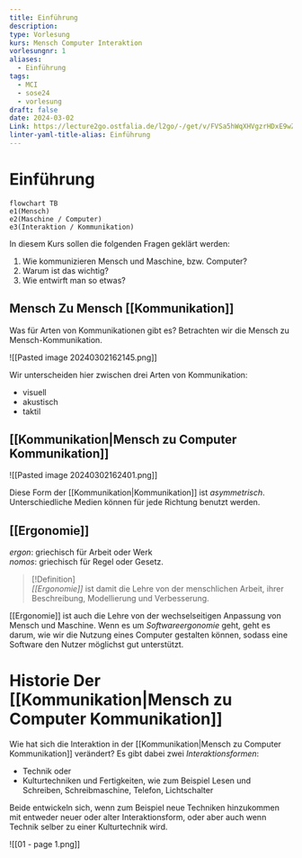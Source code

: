 ```yaml
---
title: Einführung
description: 
type: Vorlesung
kurs: Mensch Computer Interaktion
vorlesungnr: 1
aliases:
  - Einführung
tags:
  - MCI
  - sose24
  - vorlesung
draft: false
date: 2024-03-02
Link: https://lecture2go.ostfalia.de/l2go/-/get/v/FVSa5hWqXHVgzrHDxE9wZwxx
linter-yaml-title-alias: Einführung
---
```


# Einführung

```mermaid
flowchart TB
e1(Mensch)
e2(Maschine / Computer)
e3(Interaktion / Kommunikation)
```

In diesem Kurs sollen die folgenden Fragen geklärt werden:

1. Wie kommunizieren Mensch und Maschine, bzw. Computer?
2. Warum ist das wichtig?
3. Wie entwirft man so etwas?

## Mensch Zu Mensch [[Kommunikation]]

Was für Arten von Kommunikationen gibt es? Betrachten wir die Mensch zu Mensch-Kommunikation. 

![[Pasted image 20240302162145.png]]

Wir unterscheiden hier zwischen drei Arten von Kommunikation:

- visuell
- akustisch
- taktil

## [[Kommunikation|Mensch zu Computer Kommunikation]]

![[Pasted image 20240302162401.png]]

Diese Form der [[Kommunikation|Kommunikation]] ist *asymmetrisch*. Unterschiedliche Medien können für jede Richtung benutzt werden.

## [[Ergonomie]]

*ergon*: griechisch für Arbeit oder Werk  
*nomos*: griechisch für Regel oder Gesetz.

> [!Definition]  
> *[[Ergonomie]]* ist damit die Lehre von der menschlichen Arbeit, ihrer Beschreibung, Modellierung und Verbesserung.

[[Ergonomie]] ist auch die Lehre von der wechselseitigen Anpassung von Mensch und Maschine. Wenn es um *Softwareergonomie* geht, geht es darum, wie wir die Nutzung eines Computer gestalten können, sodass eine Software den Nutzer möglichst gut unterstützt.

# Historie Der [[Kommunikation|Mensch zu Computer Kommunikation]]

Wie hat sich die Interaktion in der [[Kommunikation|Mensch zu Computer Kommunikation]] verändert? Es gibt dabei zwei *Interaktionsformen*: 

- Technik oder 
- Kulturtechniken und Fertigkeiten, wie zum Beispiel Lesen und Schreiben, Schreibmaschine, Telefon, Lichtschalter

Beide entwickeln sich, wenn zum Beispiel neue Techniken hinzukommen mit entweder neuer oder alter Interaktionsform, oder aber auch wenn Technik selber zu einer Kulturtechnik wird.

![[01 - page 1.png]]